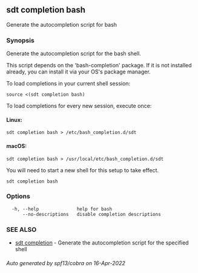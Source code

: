 ## sdt completion bash

Generate the autocompletion script for bash

### Synopsis

Generate the autocompletion script for the bash shell.

This script depends on the 'bash-completion' package.
If it is not installed already, you can install it via your OS's package manager.

To load completions in your current shell session:

	source <(sdt completion bash)

To load completions for every new session, execute once:

#### Linux:

	sdt completion bash > /etc/bash_completion.d/sdt

#### macOS:

	sdt completion bash > /usr/local/etc/bash_completion.d/sdt

You will need to start a new shell for this setup to take effect.


```
sdt completion bash
```

### Options

```
  -h, --help              help for bash
      --no-descriptions   disable completion descriptions
```

### SEE ALSO

* [sdt completion](sdt_completion.md)	 - Generate the autocompletion script for the specified shell

###### Auto generated by spf13/cobra on 16-Apr-2022
